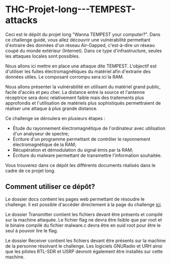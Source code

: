 # THC-Projet-long---TEMPEST-attacks

Ceci est le dépôt du projet long "Wanna TEMPEST your computer?". Dans ce challenge guidé, vous allez découvrir une vulnérabilité permettant d'extraire des données d'un réseau Air-Gapped, c'est-à-dire un réseau coupé du monde extérieur (Internet). Dans ce type d'infrastructure, seules les attaques locales sont possibles.

Nous allons ici mettre en place une attaque dite TEMPEST. L'objectif est d'utiliser les fuites électromagnétiques du matériel afin d'extraire des données utiles. Le composant corrompu sera ici la RAM.

Nous allons présenter la vulnérabilité en utilisant du matériel grand public, facile d'accès et peu cher. La distance entre la source et l'antenne réceptrice sera donc relativement faible mais des traitements plus approfondis et l'utilisation de matériels plus sophistiqués permettraient de réaliser une attaque à plus grande distance.

Ce challenge se déroulera en plusieurs étapes :

- Étude du rayonnement électromagnétique de l'ordinateur avec utilisation d'un analyseur de spectre;
- Écriture d'un programme permettant de contrôler le rayonnement électromagnétique de la RAM;
- Récupération et démodulation du signal émis par la RAM;
- Écriture du malware permettant de transmettre l'information souhaitée.

Vous trouverez dans ce dépôt les différents documents réalisés dans le cadre de ce projet long.

## Comment utiliser ce dépôt?

Le dossier docs contient les pages web permettant de résoudre le challenge. Il est possible d'accéder directement à la page du challenge [ici](https://marcel56.github.io/THC-Projet-long---TEMPEST-attacks/).

Le dossier Transmitter contient les fichiers devant être présents et compilé sur la machine attaquée. Le fichier flag ne devra être lisible que par root et le binaire compilé du fichier malware.c devra être en suid root pour être le seul à pouvoir lire le flag.

Le dossier Receiver contient les fichiers devant être présents sur la machine de la personne résolvant le challenge. Les logiciels GNURadio et URH ainsi que les pilotes RTL-SDR et USRP devront également être installés sur cette machine.
